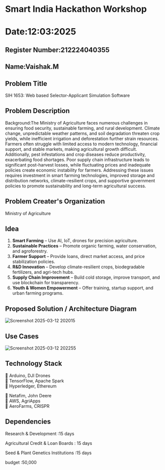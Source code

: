 # Smart India Hackathon Workshop
# Date:12:03:2025
## Register Number:212224040355
## Name:Vaishak.M
## Problem Title
SIH 1653: Web based Selector-Applicant Simulation Software
## Problem Description
Background:The Ministry of Agriculture faces numerous challenges in ensuring food security, sustainable farming, and rural development. Climate change, unpredictable weather patterns, and soil degradation threaten crop yields, while inefficient irrigation and deforestation further strain resources. Farmers often struggle with limited access to modern technology, financial support, and stable markets, making agricultural growth difficult. Additionally, pest infestations and crop diseases reduce productivity, exacerbating food shortages. Poor supply chain infrastructure leads to significant post-harvest losses, while fluctuating prices and inadequate policies create economic instability for farmers. Addressing these issues requires investment in smart farming technologies, improved storage and distribution networks, climate-resilient crops, and supportive government policies to promote sustainability and long-term agricultural success.
## Problem Creater's Organization
Ministry of Agriculture

## Idea

1. **Smart Farming** – Use AI, IoT, drones for precision agriculture.  
2. **Sustainable Practices** – Promote organic farming, water conservation, and agroforestry.  
3. **Farmer Support** – Provide loans, direct market access, and price stabilization policies.  
4. **R&D Innovation** – Develop climate-resilient crops, biodegradable fertilizers, and agri-tech hubs.  
5. **Supply Chain Improvement** – Build cold storage, improve transport, and use blockchain for transparency.  
6. **Youth & Women Empowerment** – Offer training, startup support, and urban farming programs.  

## Proposed Solution / Architecture Diagram

![Screenshot 2025-03-12 202015](https://github.com/user-attachments/assets/b83d5463-6e42-4a58-bf3c-77fa286cc085)

## Use Cases

![Screenshot 2025-03-12 202255](https://github.com/user-attachments/assets/dbbef6dd-37e7-4337-a719-0f5d7a269825)

## Technology Stack

🔹 Arduino, DJI Drones  
🔹 TensorFlow, Apache Spark  
🔹 Hyperledger, Ethereum

🔹 Netafim, John Deere  
🔹 AWS, AgriApps  
🔹 AeroFarms, CRISPR  

## Dependencies

 Research & Development :15 days

 Agricultural Credit & Loan Boards : 15 days

 Seed & Plant Genetics Institutions :15 days

 budget :50,000
